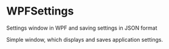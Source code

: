 # WPFSettings
Settings window in WPF and saving settings in JSON format

Simple window, which displays and saves application settings.

